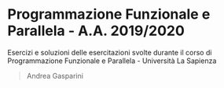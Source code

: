 # Programmazione Funzionale e Parallela - A.A. 2019/2020
Esercizi e soluzioni delle esercitazioni svolte durante il corso di Programmazione Funzionale e Parallela - Università La Sapienza

> Andrea Gasparini
